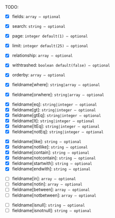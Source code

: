 TODO:
* [X] fields: `array ― optional`
* [X] search: `string ― optional`
* [X] page: `integer default(1) ― optional`
* [X] limit: `integer default(25) ― optional`
* [X] relationship: `array ― optional`
* [X] withtrashed: `boolean default(false) ― optional`
* [X] orderby: `array ― optional`

* [X] fieldname[where]: `string|array ― optional`
* [X] fieldname[orwhere]: `string|array ― optional`
<!-- ComparisonClauses -->
* [X] fieldname[eq]: `string|integer ― optional`
* [X] fieldname[gt]: `string|integer ― optional`
* [X] fieldname[gtEq]: `string|integer ― optional`
* [X] fieldname[lt]: `string|integer ― optional`
* [X] fieldname[ltEq]: `string|integer ― optional`
* [X] fieldname[notEq]: `string|integer ― optional`
<!-- LikeClauses -->
* [X] fieldname[like]: `string ― optional`
* [X] fieldname[notlike]: `string ― optional`
* [X] fieldname[contain]: `string ― optional`
* [X] fieldname[notcontain]: `string ― optional`
* [X] fieldname[startwith]: `string ― optional`
* [X] fieldname[endwith]: `string ― optional`
<!-- BetweenClauses -->
* [ ] fieldname[in]: `array ― optional`
* [ ] fieldname[notin]: `array ― optional`
* [ ] fieldname[between]: `array ― optional`
* [ ] fieldname[notbetween]: `array ― optional`
<!-- NullClauses -->
* [ ] fieldname[isnull]: `string ― optional`
* [ ] fieldname[isnotnull]: `string ― optional`